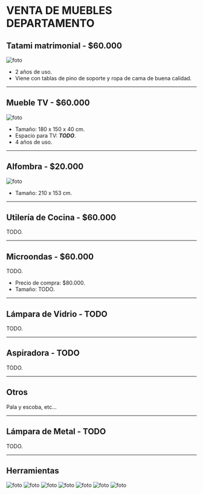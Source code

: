 # VENTA DE MUEBLES DEPARTAMENTO
## Tatami matrimonial - **$60.000**
![foto](img/tatami.jpeg)
* 2 años de uso.
* Viene con tablas de pino de soporte y ropa de cama de buena calidad.

---
## Mueble TV - **$60.000**
![foto](img/mueble_tv.jpeg)
* Tamaño: 180 x 150 x 40 cm.
* Espacio para TV: ***TODO***.
* 4 años de uso.

---
## Alfombra - **$20.000**
![foto](img/alfombra.jpeg)
* Tamaño: 210 x 153 cm.

---
## Utilería de Cocina - **$60.000**
TODO.

---
## Microondas - **$60.000**
TODO.
* Precio de compra: $80.000.
* Tamaño: TODO.

---
## Lámpara de Vidrio - TODO
TODO.

---
## Aspiradora - TODO
TODO.

---
## Otros
Pala y escoba, etc...

---
## Lámpara de Metal - TODO
TODO.

---
## Herramientas
![foto](img/herramientas_1.jpeg)
![foto](img/herramientas_2.jpeg)
![foto](img/herramientas_3.jpeg)
![foto](img/herramientas_4.jpeg)
![foto](img/herramientas_5.jpeg)
![foto](img/herramientas_6.jpeg)
![foto](img/herramientas_7.jpeg)

